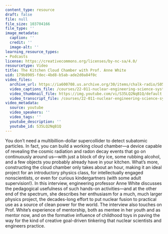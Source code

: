 ```yaml
---
content_type: resource
draft: false
file: null
file_size: 103704166
file_type: ''
image_metadata:
  caption: ''
  credit: ''
  image-alt: ''
learning_resource_types:
- Podcasts
license: https://creativecommons.org/licenses/by-nc-sa/4.0/
resourcetype: Video
title: The Kitchen Cloud Chamber with Prof. Anne White
uid: 179b8905-fdec-4bd8-b5ab-ade2d0a84f0c
video_files:
  archive_url: https://ia600708.us.archive.org/30/items/chalk-radio/S05E01_Anne_White_360p.mp4
  video_captions_file: /courses/22-011-nuclear-engineering-science-systems-and-society-spring-2020/S35LQ2NqB1Q_captions.webvtt
  video_thumbnail_file: https://img.youtube.com/vi/S35LQ2NqB1Q/default.jpg
  video_transcript_file: /courses/22-011-nuclear-engineering-science-systems-and-society-spring-2020/S35LQ2NqB1Q_transcript.pdf
video_metadata:
  source: youtube
  video_speakers: ''
  video_tags: ''
  youtube_description: ''
  youtube_id: S35LQ2NqB1Q
---
```

You don’t need a multibillion-dollar supercollider to detect subatomic particles. In fact, you can build a working cloud chamber—a device capable of revealing the cosmic radiation and radon decay events that go on continuously around us—with just a block of dry ice, some rubbing alcohol, and a few objects you probably already have in your kitchen. What’s more, constructing the cloud chamber only takes about an hour, making it an ideal project for an introductory physics class, for intellectually engaged nonscientists, or even for curious kindergartners (with some adult supervision!). In this interview, engineering professor Anne White discusses the pedagogical usefulness of such hands-on activities—and at the other end of the spectrum, she describes her enthusiasm for a much, much larger physics project, the decades-long effort to put nuclear fusion to practical use as a source of clean power for the world. The interview also touches on Prof. White’s experience of mentorship, both as mentee in her youth and as mentor now, and on the formative influence of childhood toys in paving the way for the kind of creative goal-driven tinkering that nuclear scientists and engineers practice.